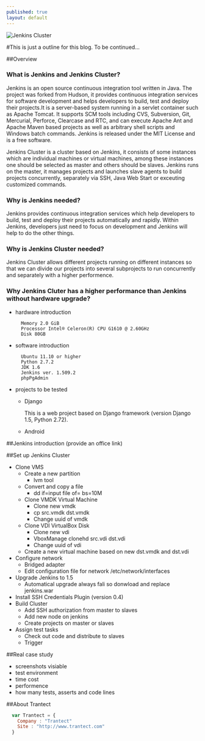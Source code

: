 ```yaml
---
published: true
layout: default
---
```


![Jenkins Cluster](https://wiki.jenkins-ci.org/download/attachments/2916393/logo-title.png?version=1&modificationDate=1302753947000)

#This is just a outline for this blog. To be continued...

##Overview

### What is Jenkins and Jenkins Cluster?

Jenkins is an open source continuous integration tool written in Java. The project was forked from Hudson, it provides continuous integration services for software development and helps developers to build, test and deploy their projects.It is a server-based system running in a servlet container such as Apache Tomcat. It supports SCM tools including CVS, Subversion, Git, Mercurial, Perforce, Clearcase and RTC, and can execute Apache Ant and Apache Maven based projects as well as arbitrary shell scripts and Windows batch commands. Jenkins is released under the MIT License and is a free software.

Jenkins Cluster is a cluster based on Jenkins, it consists of some instances which are individual machines or virtual machines, among these instances one should be selected as master and others should be slaves. Jenkins runs on the master, it manages projects and launches slave agents to build projects concurrently, separately via SSH, Java Web Start or exceuting customized commands.

### Why is Jenkins needed?

Jenkins provides continuous integration services which help developers to build, test and deploy their projects automatically and rapidly. Within Jenkins, developers just need to focus on development and Jenkins will help to do the other things.

### Why is Jenkins Cluster needed?

Jenkins Cluster allows different projects running on different instances so that we can divide our projects into several subprojects to run concurrently and separately with a higher performence.

### Why Jenkins Cluter has a higher performance than Jenkins without hardware upgrade?

* hardware introduction

        Memory 2.0 GiB
        Processor Intel® Celeron(R) CPU G1610 @ 2.60GHz 
        Disk 80GB
    
* software introduction

        Ubuntu 11.10 or higher
        Python 2.7.2
        JDK 1.6
        Jenkins ver. 1.509.2
        phpPgAdmin
        
* projects to be tested
    * Django
        
        This is a web project based on Django framework (version Django 1.5, Python 2.72).

    * Android

##Jenkins introduction (provide an office link)

##Set up Jenkins Cluster
* Clone VMS
    *  Create a new partition
        *  lvm tool
    *  Convert and copy a file
        *  dd if=input file of=<output file> bs=10M
    *  Clone VMDK Virtual Machine
        * Clone new vmdk
        * cp src.vmdk dst.vmdk
        * Change uuid of vmdk
    *  Clone VDI VirtualBox Disk
        * Clone new vdi 
        * VboxManage clonehd src.vdi dst.vdi
        * Change uuid of vdi
    *  Create a new virtual machine based on new dst.vmdk and dst.vdi
* Configure network
    *  Bridged adapter
    *  Edit configuration file for network /etc/network/interfaces
* Upgrade Jenkins to 1.5
    *  Automatical upgrade always fali so  donwload and replace jenkins.war
* Install SSH Credentials Plugin (version 0.4)
* Build Cluster
    * Add SSH authorization from master to slaves
    * Add new node on jenkins
    * Create projects on master or slaves
* Assign test tasks
    * Check out code and distribute to slaves
    * Trigger

##Real case study
* screenshots visiable 
* test environment 
* time cost
* performence
* how many tests, asserts and code lines

##About Trantect

```javascript
  var Trantect = {
    Company : "Trantect"
    Site : "http://www.trantect.com"
  }
```

